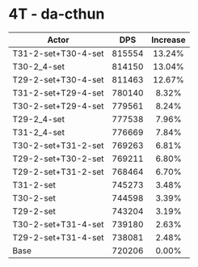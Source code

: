 # 4T - da-cthun
| Actor | DPS | Increase |
|---|:---:|:---:|
|T31-2-set+T30-4-set|815554|13.24%|
|T30-2_4-set|814150|13.04%|
|T29-2-set+T30-4-set|811463|12.67%|
|T31-2-set+T29-4-set|780140|8.32%|
|T30-2-set+T29-4-set|779561|8.24%|
|T29-2_4-set|777538|7.96%|
|T31-2_4-set|776669|7.84%|
|T30-2-set+T31-2-set|769263|6.81%|
|T29-2-set+T30-2-set|769211|6.80%|
|T29-2-set+T31-2-set|768464|6.70%|
|T31-2-set|745273|3.48%|
|T30-2-set|744598|3.39%|
|T29-2-set|743204|3.19%|
|T30-2-set+T31-4-set|739180|2.63%|
|T29-2-set+T31-4-set|738081|2.48%|
|Base|720206|0.00%|
